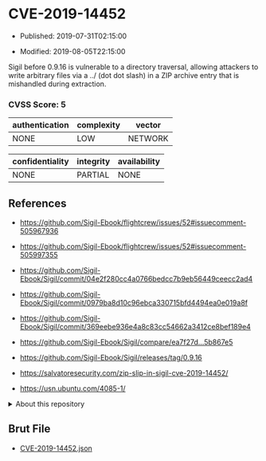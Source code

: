 # CVE-2019-14452

- Published: 2019-07-31T02:15:00

- Modified: 2019-08-05T22:15:00

Sigil before 0.9.16 is vulnerable to a directory traversal, allowing attackers to write arbitrary files via a ../ (dot dot slash) in a ZIP archive entry that is mishandled during extraction.

### CVSS Score: **5**

| authentication | complexity | vector |
| --- | --- | --- |
| NONE | LOW | NETWORK |

| confidentiality | integrity | availability |
| --- | --- | --- |
| NONE | PARTIAL | NONE |

## References

* https://github.com/Sigil-Ebook/flightcrew/issues/52#issuecomment-505967936

* https://github.com/Sigil-Ebook/flightcrew/issues/52#issuecomment-505997355

* https://github.com/Sigil-Ebook/Sigil/commit/04e2f280cc4a0766bedcc7b9eb56449ceecc2ad4

* https://github.com/Sigil-Ebook/Sigil/commit/0979ba8d10c96ebca330715bfd4494ea0e019a8f

* https://github.com/Sigil-Ebook/Sigil/commit/369eebe936e4a8c83cc54662a3412ce8bef189e4

* https://github.com/Sigil-Ebook/Sigil/compare/ea7f27d...5b867e5

* https://github.com/Sigil-Ebook/Sigil/releases/tag/0.9.16

* https://salvatoresecurity.com/zip-slip-in-sigil-cve-2019-14452/

* https://usn.ubuntu.com/4085-1/

<details>
<summary>About this repository</summary> 

  This repository is part of the project [Live Hack CVE](https://github.com/Live-Hack-CVE). Main website can be found [www.live-hack.org](https://www.live-hack.org) 
  
  Made by [Sn0wAlice](https://github.com/Sn0wAlice) for the people that care about security and need to have a feed of the latest CVEs. Hope you enjoy it, don't forget to star the repo and follow me on [Twitter](https://twitter.com/Sn0wAlice) and [Github](https://github.com/Sn0wAlice). And that is my [personnal website](https://www.alice-snow.me/)

  - [Home Page](https://github.com/Live-Hack-CVE)
  - [Framework](https://github.com/Live-Hack-CVE/cve-framework)
  - [CVE database](https://github.com/Live-Hack-CVE/full_database)
  - [Changelog](https://github.com/Live-Hack-CVE/Changelog)
</details>

## Brut File

* [CVE-2019-14452.json](https://raw.githubusercontent.com/Live-Hack-CVE/full_database/main/cves/2019/CVE-2019-14452.json)

